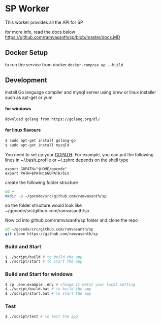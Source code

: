 SP Worker
==========

This worker provides all the API for SP

for more info, read the docs below
https://github.com/ramvasanth/sp/blob/master/docs.MD

## Docker Setup
to run the service from docker
```docker-compose up --build```
## Development
install Go language compiler and mysql server using brew or linux installer such as apt-get or yum
#### for windows
```
download golang from https://golang.org/dl/
```
#### for linux flavours
```sh
$ sudo apt-get install golang-go
$ sudo apt-get install mysqld

```
You need to set up your [GOPATH](http://golang.org/doc/code.html#GOPATH).
For example, you can put the following lines in ~/.bash_profile or ~/.zshrc depends on the shell type

```
export GOPATH="$HOME/gocode"
export PATH=$PATH:$GOPATH/bin
```
create the following folder structure
```sh
cd ~
mkdir -p ~/gocode/src/github.com/ramvasanth/sp
```
so the folder structure would look like ~/gocode/src/github.com/ramvasanth/sp

Now cd into github.com/ramvasanth/sp folder and clone the repo
```sh
cd ~/gocode/src/github.com/ramvasanth/sp
git clone https://github.com/ramvasanth/sp
```
### Build and Start

```sh
$ ./script/build # to build the app
$ ./script/start # to start the app
```
###  Build and Start for windows
```sh
$ cp .env.example .env # change it match your local setting
$ ./script/build.bat # to build the app
$ ./script/start.bat # to start the app
```

### Test
```sh
$ ./script/test # to test the app
```